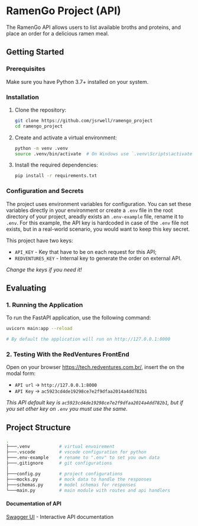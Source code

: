 # RamenGo Project (API)

The RamenGo API allows users to list available broths and proteins, and place an order for a delicious ramen meal.

## Getting Started

### Prerequisites

Make sure you have Python 3.7+ installed on your system.

### Installation

1. Clone the repository:

    ```bash
    git clone https://github.com/jsrwell/ramengo_project
    cd ramengo_project
    ```

2. Create and activate a virtual environment:

    ```bash
    python -m venv .venv
    source .venv/bin/activate  # On Windows use `.venv\Scripts\activate`
    ```

3. Install the required dependencies:

    ```bash
    pip install -r requirements.txt
    ```

### Configuration and Secrets

The project uses environment variables for configuration. You can set these variables directly in your environment or create a `.env` file in the root directory of your project, areadly exists an `.env-example` file, rename it to `.env`. For this example, the API key is hardcoded in case of the `.env` file not exists, but in a real-world scenario, you would want to keep this key secret.

This project have two keys: 
- `API_KEY` - Key that have to be on each request for this API;
- `REDVENTURES_KEY` - Internal key to generate the order on external API.

*Change the keys if you need it!*

## Evaluating

### 1. Running the Application

To run the FastAPI application, use the following command:

```bash
uvicorn main:app --reload

# By default the application will run on http://127.0.0.1:8000
```

### 2. Testing With the RedVentures FrontEnd

Open on your browser https://tech.redventures.com.br/, insert the on the modal form:

- `API url` -> `http://127.0.0.1:8000`
- `API Key` -> `ac5923cd4de19298ce7e2f9dfaa2014a4dd782b1`

*This API default key is `ac5923cd4de19298ce7e2f9dfaa2014a4dd782b1`, but if you set other key on `.env` you must use the same.*

## Project Structure

```bash
.
├───.venv           # virtual envoirement
├───.vscode         # vscode configuration for python
├───.env-example    # rename to ".env" to set you own data
├───.gitignore      # git configurations
│
├───config.py       # project configurations
├───mocks.py        # mock data to handle the responses
├───schemas.py      # model schemas for responses
└───main.py         # main module with routes and api handlers
```

#### Documentation of API

[Swagger UI](http://127.0.0.1:8000/docs) - Interactive API documentation